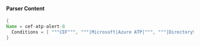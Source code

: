 #### Parser Content
```Java
{
Name = cef-atp-alert-8
  Conditions = [ """CEF""", """|Microsoft|Azure ATP|""", """|DirectoryServicesRoguePromotionSecurityAlert|""" ]
}
```